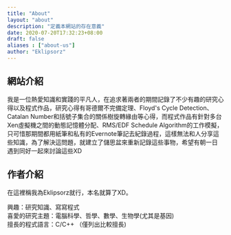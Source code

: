 ```yaml
---
title: "About"
layout: "about"
description: "定義本網站的存在意義"
date: 2020-07-20T17:32:23+08:00
draft: false
aliases : ["about-us"]
author: "Eklipsorz"
---
```


## 網站介紹

我是一位熱愛知識和實踐的平凡人，在追求著兩者的期間記錄了不少有趣的研究心得以及程式作品，研究心得有哥德爾不完備定理、Floyd's Cycle Detection、
Catalan Number和括號子集合的關係樹旋轉緣由等心得，而程式作品有針對多台Xen虛擬機之間的動態記憶體分配、RMS/EDF Schedule Algorithm的工作模擬，
只可惜那期間都用紙筆和私有的Evernote筆記去紀錄過程，這樣無法和人分享這些知識，為了解決這問題，就建立了儲思盆來重新記錄這些事物，希望有朝一日
遇到同好一起來討論這些XD


## 作者介紹

在這裡稱我為Eklipsorz就行，本名就算了XD。  

興趣：研究知識、寫寫程式  
喜愛的研究主題：電腦科學、哲學、數學、生物學(尤其是基因)  
擅長的程式語言：C/C++ （僅列出比較擅長)


